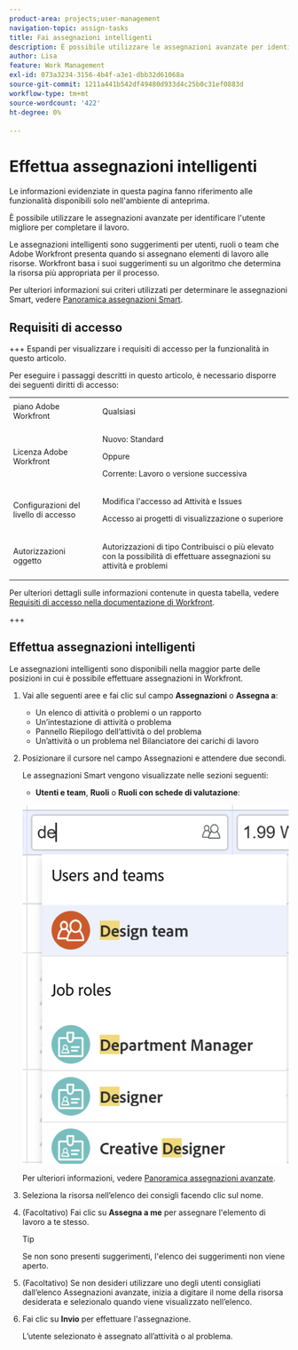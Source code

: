 ```yaml
---
product-area: projects;user-management
navigation-topic: assign-tasks
title: Fai assegnazioni intelligenti
description: È possibile utilizzare le assegnazioni avanzate per identificare l'utente migliore per completare il lavoro. Le assegnazioni intelligenti sono suggerimenti per utenti, ruoli o team presentati da Adobe Workfront quando si assegnano elementi di lavoro alle risorse in base a un algoritmo che determina la risorsa più appropriata per il processo. Per informazioni sulle assegnazioni Smart, vedere Cenni preliminari sulle assegnazioni Smart.
author: Lisa
feature: Work Management
exl-id: 073a3234-3156-4b4f-a3e1-dbb32d61068a
source-git-commit: 1211a441b542df49480d933d4c25b0c31ef0883d
workflow-type: tm+mt
source-wordcount: '422'
ht-degree: 0%

---
```


# Effettua assegnazioni intelligenti

<!--Audited: 07/2024-->

<!--keep the yellow around the Rate card job roles and the Preview intro for those-->

<span class="preview">Le informazioni evidenziate in questa pagina fanno riferimento alle funzionalità disponibili solo nell&#39;ambiente di anteprima.</span>

<!--<span class="preview">For information about fast releases, see [Enable or disable fast releases for your organization](/help/quicksilver/administration-and-setup/set-up-workfront/configure-system-defaults/enable-fast-release-process.md).</span>

<span class="preview"> This functionality will be removed from the Production environment for customers who enabled fast release with the 25.1 release in January 2025. For information about the 25.1 release, see [First Quarter 2025 release overview](/help/quicksilver/product-announcements/product-releases/25-q1-release-activity/25-q1-release-overview.md). -->

È possibile utilizzare le assegnazioni avanzate per identificare l&#39;utente migliore per completare il lavoro.

Le assegnazioni intelligenti sono suggerimenti per utenti, ruoli o team che Adobe Workfront presenta quando si assegnano elementi di lavoro alle risorse. Workfront basa i suoi suggerimenti su un algoritmo che determina la risorsa più appropriata per il processo.

<!--<span class="preview">There are two separate algorithms in Workfront that calculate smart assignments that work differently for tasks and for issues.</span> -->

Per ulteriori informazioni sui criteri utilizzati per determinare le assegnazioni Smart, vedere [Panoramica assegnazioni Smart](/help/quicksilver/manage-work/tasks/assign-tasks/smart-assignments.md).

## Requisiti di accesso

+++ Espandi per visualizzare i requisiti di accesso per la funzionalità in questo articolo.

Per eseguire i passaggi descritti in questo articolo, è necessario disporre dei seguenti diritti di accesso:

<table style="table-layout:auto"> 
 <col> 
 <col> 
 <tbody> 
  <tr> 
   <td role="rowheader">piano Adobe Workfront</td> 
   <td> <p>Qualsiasi</p> </td> 
  </tr> 
  <tr> 
   <td role="rowheader">Licenza Adobe Workfront</td> 
   <td> <p>Nuovo: Standard</p>
      Oppure
      <p>Corrente: Lavoro o versione successiva</p> </td> 
  </tr> 
  <tr> 
   <td role="rowheader">Configurazioni del livello di accesso</td> 
   <td> <p>Modifica l'accesso ad Attività e Issues</p> <p>Accesso ai progetti di visualizzazione o superiore</p>  </td> 
  </tr> 
  <tr> 
   <td role="rowheader">Autorizzazioni oggetto</td> 
   <td> <p>Autorizzazioni di tipo Contribuisci o più elevato con la possibilità di effettuare assegnazioni su attività e problemi</p> </td> 
  </tr> 
 </tbody> 
</table>

Per ulteriori dettagli sulle informazioni contenute in questa tabella, vedere [Requisiti di accesso nella documentazione di Workfront](/help/quicksilver/administration-and-setup/add-users/access-levels-and-object-permissions/access-level-requirements-in-documentation.md).

+++

## Effettua assegnazioni intelligenti

Le assegnazioni intelligenti sono disponibili nella maggior parte delle posizioni in cui è possibile effettuare assegnazioni in Workfront.

1. Vai alle seguenti aree e fai clic sul campo **Assegnazioni** o **Assegna a**:

   * Un elenco di attività o problemi o un rapporto
   * Un’intestazione di attività o problema
   * Pannello Riepilogo dell’attività o del problema
   * Un’attività o un problema nel Bilanciatore dei carichi di lavoro
     <!--* <span class="preview">A New Task</span> or New Issue box, as you add <span class="preview">a new task</span> or issue to a project-->

1. Posizionare il cursore nel campo Assegnazioni e attendere due secondi.

   <!--For issues, the smart assignments display in the following sections: 
      * **Users and teams**
      * **Job roles**
        ![](assets/smart-assignments-issue-header.png)-->

   Le assegnazioni Smart vengono visualizzate nelle sezioni seguenti<!--, depending on which phase of the algorithm's calculation identified the assignments-->:

   <!--* <span class="preview">**Suggested assignments**: Displays assignments identified in the first phase of the task smart assignment algorithm.</span> -->
   * **Utenti e team**, **Ruoli** o <span class="preview">**Ruoli con schede di valutazione**</span>: <!--Assignments identified in the second phase of the task smart assignment's algorithm calculation.-->

   ![Esempio di assegnazioni avanzate nell&#39;elenco attività](assets/smart-assignments-task-list.png)

   Per ulteriori informazioni, vedere [Panoramica assegnazioni avanzate](../../../manage-work/tasks/assign-tasks/smart-assignments.md).

1. Seleziona la risorsa nell’elenco dei consigli facendo clic sul nome.

1. (Facoltativo) Fai clic su **Assegna a me** per assegnare l&#39;elemento di lavoro a te stesso.

   >[!TIP]
   >
   >Se non sono presenti suggerimenti, l&#39;elenco dei suggerimenti non viene aperto.

1. (Facoltativo) Se non desideri utilizzare uno degli utenti consigliati dall’elenco Assegnazioni avanzate, inizia a digitare il nome della risorsa desiderata e selezionalo quando viene visualizzato nell’elenco.
1. Fai clic su **Invio** per effettuare l&#39;assegnazione.

   L’utente selezionato è assegnato all’attività o al problema.
